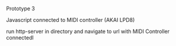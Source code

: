 Prototype 3

Javascript connected to MIDI controller (AKAI LPD8)

run http-server in directory and navigate to url with MIDI Controller connectedl
